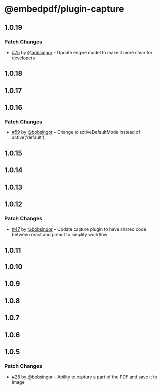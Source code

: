 # @embedpdf/plugin-capture

## 1.0.19

### Patch Changes

- [#75](https://github.com/embedpdf/embed-pdf-viewer/pull/75) by [@bobsingor](https://github.com/bobsingor) – Update engine model to make it more clear for developers

## 1.0.18

## 1.0.17

## 1.0.16

### Patch Changes

- [#59](https://github.com/embedpdf/embed-pdf-viewer/pull/59) by [@bobsingor](https://github.com/bobsingor) – Change to activeDefaultMode instead of active('default')

## 1.0.15

## 1.0.14

## 1.0.13

## 1.0.12

### Patch Changes

- [#47](https://github.com/embedpdf/embed-pdf-viewer/pull/47) by [@bobsingor](https://github.com/bobsingor) – Update capture plugin to have shared code between react and preact to simplify workflow

## 1.0.11

## 1.0.10

## 1.0.9

## 1.0.8

## 1.0.7

## 1.0.6

## 1.0.5

### Patch Changes

- [#28](https://github.com/embedpdf/embed-pdf-viewer/pull/28) by [@bobsingor](https://github.com/bobsingor) – Ability to capture a part of the PDF and save it to image
